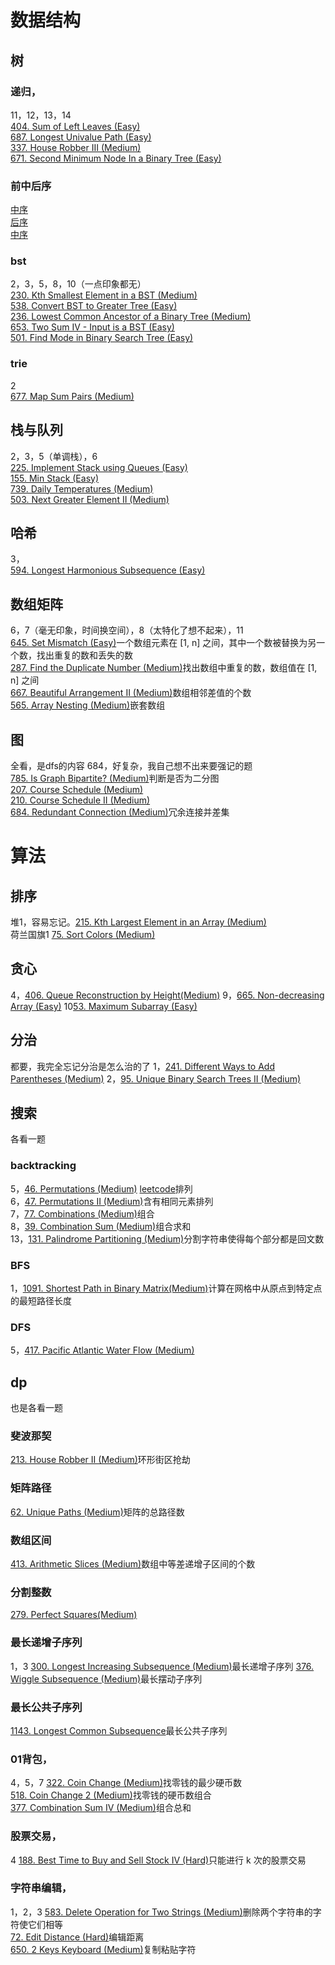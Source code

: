 # 数据结构
## 树
### 递归，
11，12，13，14  
[404. Sum of Left Leaves (Easy)](datastructure/tree/recursion/404.go)  
[687. Longest Univalue Path (Easy)](datastructure/tree/traversing/687.go)  
[337. House Robber III (Medium)](datastructure/tree/traversing/337.go)  
[671. Second Minimum Node In a Binary Tree (Easy)](datastructure/tree/traversing/671.go)  

### 前中后序  
[中序](datastructure/tree/traversing/94.go)  
[后序](datastructure/tree/traversing/145.go)  
[中序](datastructure/tree/traversing/144.go)  
### bst
2，3，5，8，10（一点印象都无）  
[230. Kth Smallest Element in a BST (Medium)](datastructure/tree/BST/230.go)  
[538. Convert BST to Greater Tree (Easy)](datastructure/tree/BST/538.go)  
[236. Lowest Common Ancestor of a Binary Tree (Medium)](datastructure/tree/BST/236.go)  
[653. Two Sum IV - Input is a BST (Easy)](datastructure/tree/BST/653.go)  
[501. Find Mode in Binary Search Tree (Easy)](datastructure/tree/BST/501.go)  
### trie
2  
[677. Map Sum Pairs (Medium)](datastructure/tree/Trie/677.go)  
## 栈与队列
2，3，5（单调栈），6  
[225. Implement Stack using Queues (Easy)](datastructure/stackqueue/225.go)  
[155. Min Stack (Easy)](datastructure/stackqueue/155.go)  
[739. Daily Temperatures (Medium)](datastructure/stackqueue/739.go)  
[503. Next Greater Element II (Medium)](datastructure/stackqueue/503.go)  

## 哈希
3，  
[594. Longest Harmonious Subsequence (Easy)](datastructure/hashset/594.go)
## 数组矩阵
6，7（毫无印象，时间换空间），8（太特化了想不起来），11  
[645. Set Mismatch (Easy)](datastructure/arraymatrix/645.go)一个数组元素在 [1, n] 之间，其中一个数被替换为另一个数，找出重复的数和丢失的数  
[287. Find the Duplicate Number (Medium)](datastructure/arraymatrix/287.go)找出数组中重复的数，数组值在 [1, n] 之间  
[667. Beautiful Arrangement II (Medium)](datastructure/arraymatrix/667.go)数组相邻差值的个数  
[565. Array Nesting (Medium)](datastructure/arraymatrix/565.go)嵌套数组  

## 图
全看，是dfs的内容
684，好复杂，我自己想不出来要强记的题  
[785. Is Graph Bipartite? (Medium)](datastructure/graph/785.go)判断是否为二分图  
[207. Course Schedule (Medium)](datastructure/graph/207.go)  
[210. Course Schedule II (Medium)](datastructure/graph/210.go)  
[684. Redundant Connection (Medium)](datastructure/graph/684.go)冗余连接并差集  




# 算法
## 排序
堆1，容易忘记。[215. Kth Largest Element in an Array (Medium)](algorithm/sort/215.go)  
荷兰国旗1  [75. Sort Colors (Medium)](algorithm/sort/75.go)  
## 贪心
4，[406. Queue Reconstruction by Height(Medium)](algorithm/greed/406.go)
9，[665. Non-decreasing Array (Easy)](algorithm/greed/665.go)
10[53. Maximum Subarray (Easy)](algorithm/greed/53.go)
## 分治
都要，我完全忘记分治是怎么治的了
1，[241. Different Ways to Add Parentheses (Medium)](algorithm/divideandconquer/241.go)
2，[95. Unique Binary Search Trees II (Medium)](algorithm/divideandconquer/95.go)
## 搜索
各看一题
### backtracking
5，[46. Permutations (Medium)](algorithm/search/backtracking/46.go) [leetcode](https://leetcode.cn/problems/palindrome-partitioning/description/)排列  
6，[47. Permutations II (Medium)](algorithm/search/backtracking/47.go)含有相同元素排列  
7，[77. Combinations (Medium)](algorithm/search/backtracking/77.go)组合  
8，[39. Combination Sum (Medium)](algorithm/search/backtracking/39.go)组合求和  
13，[131. Palindrome Partitioning (Medium)](algorithm/search/backtracking/131.go)分割字符串使得每个部分都是回文数  
### BFS
1，[1091. Shortest Path in Binary Matrix(Medium)](algorithm/search/BFS/1091.go)计算在网格中从原点到特定点的最短路径长度
### DFS
5，[417. Pacific Atlantic Water Flow (Medium)](algorithm/search/DFS/417.go)
## dp
也是各看一题
### 斐波那契
[213. House Robber II (Medium)](algorithm/dp/fibonacci/213.go)环形街区抢劫
### 矩阵路径
[62. Unique Paths (Medium)](algorithm/dp/matrixpath/62.go)矩阵的总路径数
### 数组区间
[413. Arithmetic Slices (Medium)](algorithm/dp/arrayrange/413.go)数组中等差递增子区间的个数
### 分割整数
[279. Perfect Squares(Medium)](algorithm/dp/cutint/279.go)
### 最长递增子序列
1，3
[300. Longest Increasing Subsequence (Medium)](algorithm/dp/longestincreasingsubsequence/300.go)最长递增子序列
[376. Wiggle Subsequence (Medium)](algorithm/dp/longestincreasingsubsequence/376.go)最长摆动子序列
### 最长公共子序列
[1143. Longest Common Subsequence](algorithm/dp/longestcommonsubsequence/1143.go)最长公共子序列
### 01背包，
4，5，7
[322. Coin Change (Medium)](algorithm/dp/0-1bag/322.go)找零钱的最少硬币数  
[518. Coin Change 2 (Medium)](algorithm/dp/0-1bag/518.go)找零钱的硬币数组合  
[377. Combination Sum IV (Medium)](algorithm/dp/0-1bag/377.go)组合总和  
### 股票交易，
4
[188. Best Time to Buy and Sell Stock IV (Hard)](algorithm/dp/stocktrade/188.go)只能进行 k 次的股票交易  
### 字符串编辑，
1，2，3
[583. Delete Operation for Two Strings (Medium)](algorithm/dp/stringedit/583.go)删除两个字符串的字符使它们相等  
[72. Edit Distance (Hard)](algorithm/dp/stringedit/72.go)编辑距离  
[650. 2 Keys Keyboard (Medium)](algorithm/dp/stringedit/650.go)复制粘贴字符  

